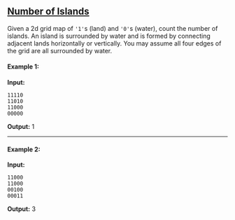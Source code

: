 ## [**Number of Islands**](https://leetcode.com/problems/number-of-islands/)

Given a 2d grid map of `'1'`s (land) and `'0'`s (water), count the number of islands. An island is surrounded by water and is formed by connecting adjacent lands horizontally or vertically. You may assume all four edges of the grid are all surrounded by water.

#### **Example 1:**

**Input:**

    11110
    11010
    11000
    00000
    
**Output:** 1

***

#### **Example 2:**

**Input:**

    11000
    11000
    00100
    00011
    
**Output:** 3

